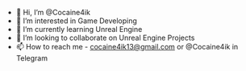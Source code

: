 - 👋 Hi, I’m @Cocaine4ik
- 👀 I’m interested in Game Developing
- 🌱 I’m currently learning Unreal Engine
- 💞️ I’m looking to collaborate on Unreal Engine Projects
- 📫 How to reach me - cocaine4ik13@gmail.com or @Cocaine4ik in Telegram

<!---
Cocaine4ik/Cocaine4ik is a ✨ special ✨ repository because its `README.md` (this file) appears on your GitHub profile.
You can click the Preview link to take a look at your changes.
--->
